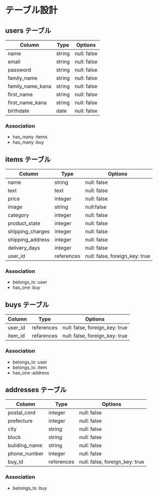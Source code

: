 # テーブル設計

## users テーブル

| Column            | Type   | Options      |
| ---------------   | ------ | -----------  |
| name              | string | null: false  |
| email             | string | null: false  |
| password          | string | null: false  |
| family_name       | string | null: false  |
| family_name_kana  | string | null: false  |
| first_name        | string | null: false  |
| first_name_kana   | string | null: false  |
| birthdate         | date   | null: false  |

### Association

- has_many :items
- has_many :buy

## items テーブル

| Column            | Type        | Options                         |
| ----------------  | ----------- | ------------------------------  |
| name              | string      | null: false                     |
| text              | text        | null: false                     |
| price             | integer     | null: false                     |
| image             | string      | null:false                      |
| category          | integer     | null: false                     |
| product_state     | integer     | null: false                     |
| shipping_charges  | integer     | null: false                     |
| shipping_address  | integer     | null: false                     |
| delivery_days     | integer     | null: false                     |
| user_id           | references  | null: false, foreign_key: true  |

### Association

- belongs_to :user
- has_one :buy

## buys テーブル

| Column      | Type       | Options                         |
| ----------  | ---------- | ------------------------------  |
| user_id     | references | null: false, foreign_key: true  |
| item_id     | refarences | null: false, foreign_key: true  |

### Association

- belongs_to :user
- belongs_to :item
- has_one :address


## addresses テーブル

| Column         | Type       | Options                        |
| -------------  | ---------  | ------------------------------ |
| postal_cord    | integer    | null: false                    |
| prefecture     | integer    | null: false                        |
| city           | string     | null: false                    |
| block          | string     | null: false                    |
| buliding_name  | string     | null: false                    |
| phone_number   | integer    | null: false                    |
| buy_id         | references | null: false, foreign_key: true |

### Association

- belomgs_to :buy

